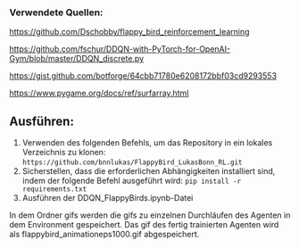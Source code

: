### Verwendete Quellen:

https://github.com/Dschobby/flappy_bird_reinforcement_learning

https://github.com/fschur/DDQN-with-PyTorch-for-OpenAI-Gym/blob/master/DDQN_discrete.py

https://gist.github.com/botforge/64cbb71780e6208172bbf03cd9293553

https://www.pygame.org/docs/ref/surfarray.html

## Ausführen:
1. Verwenden des folgenden Befehls, um das Repository in ein lokales Verzeichnis zu klonen: `https://github.com/bnnlukas/FlappyBird_LukasBonn_RL.git`
2. Sicherstellen, dass die erforderlichen Abhängigkeiten installiert sind, indem der folgende Befehl ausgeführt wird: `pip install -r requirements.txt`
3. Ausführen der DDQN_FlappyBirds.ipynb-Datei

In dem Ordner gifs werden die gifs zu einzelnen Durchläufen des Agenten in dem Environment gespeichert. Das gif des fertig trainierten Agenten wird als flappybird_animationeps1000.gif abgespeichert.